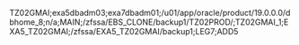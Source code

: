 TZ02GMAI;exa5dbadm03;exa7dbadm01;/u01/app/oracle/product/19.0.0.0/dbhome_8;n/a;MAIN;/zfssa/EBS_CLONE/backup1/TZ02PROD/;TZ02GMAI_1;EXA5_TZ02GMAI;/zfssa/EXA5_TZ02GMAI/backup1;LEG7;ADD5

